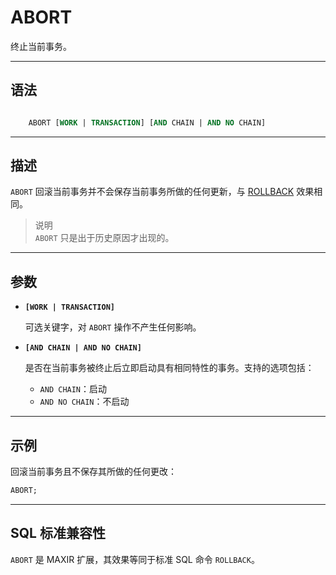 ABORT
=====

终止当前事务。

---

语法
--------

```sql

    ABORT [WORK | TRANSACTION] [AND CHAIN | AND NO CHAIN]

```
    
---

描述
-----

`ABORT` 回滚当前事务并不会保存当前事务所做的任何更新，与 [ROLLBACK](/maxir/Reference_Manual/sql-commands/rollback.md) 效果相同。


>说明 <br/>
>`ABORT` 只是出于历史原因才出现的。

---
参数
----------

- **`[WORK | TRANSACTION]`**

    可选关键字，对 `ABORT` 操作不产生任何影响。

- **`[AND CHAIN | AND NO CHAIN]`**

    是否在当前事务被终止后立即启动具有相同特性的事务。支持的选项包括：
    - `AND CHAIN`：启动
    - `AND NO CHAIN`：不启动


---

示例
--------

回滚当前事务且不保存其所做的任何更改：

```sql
ABORT;
```
    
---
SQL 标准兼容性
-------------

`ABORT` 是 MAXIR 扩展，其效果等同于标准 SQL 命令 `ROLLBACK`。
